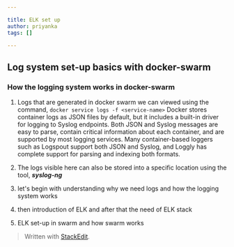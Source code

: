 ```yaml
---

title: ELK set up
author: priyanka
tags: []

---
```


## Log system set-up basics with docker-swarm

### How the logging system works in docker-swarm
1. Logs that are generated in docker swarm we can viewed using the command,
`docker service logs -f <service-name>`
Docker stores container logs as JSON files by default, but it includes a built-in driver for logging to Syslog endpoints. Both JSON and Syslog messages are easy to parse, contain critical information about each container, and are supported by most logging services. Many container-based loggers such as Logspout support both JSON and Syslog, and Loggly has complete support for parsing and indexing both formats.
1. The logs visible here can also be stored into a specific location using the tool, ***syslog-ng***

3. let's begin with understanding why we need logs and how the logging system works
4. then introduction of ELK and after that the need of ELK stack
5. ELK set-up in swarm and how swarm works
> Written with [StackEdit](https://stackedit.io/).
<!--stackedit_data:
eyJoaXN0b3J5IjpbLTQ3NTc4MDQ2NiwxMjgxNDE2MTg5LC0xMD
AyMDMyMjgxLDM1NTIwNjgwNCwxMTM5OTAxMjUxLDE5ODYzNzg1
NjksMjA2NzU2NDMzMF19
-->